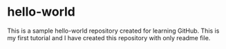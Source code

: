 # hello-world
This is a sample hello-world repository created for learning GitHub.
This is my first tutorial and I have created this repository with only readme file.
